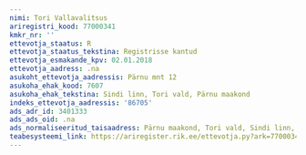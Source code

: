 ```yaml
---
nimi: Tori Vallavalitsus
ariregistri_kood: 77000341
kmkr_nr: ''
ettevotja_staatus: R
ettevotja_staatus_tekstina: Registrisse kantud
ettevotja_esmakande_kpv: 02.01.2018
ettevotja_aadress: .na
asukoht_ettevotja_aadressis: Pärnu mnt 12
asukoha_ehak_kood: 7607
asukoha_ehak_tekstina: Sindi linn, Tori vald, Pärnu maakond
indeks_ettevotja_aadressis: '86705'
ads_adr_id: 3401333
ads_ads_oid: .na
ads_normaliseeritud_taisaadress: Pärnu maakond, Tori vald, Sindi linn, Pärnu mnt 12
teabesysteemi_link: https://ariregister.rik.ee/ettevotja.py?ark=77000341&ref=rekvisiidid
---
```

